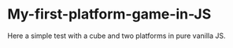 # My-first-platform-game-in-JS


Here a simple test with a cube and two platforms in pure vanilla JS.
